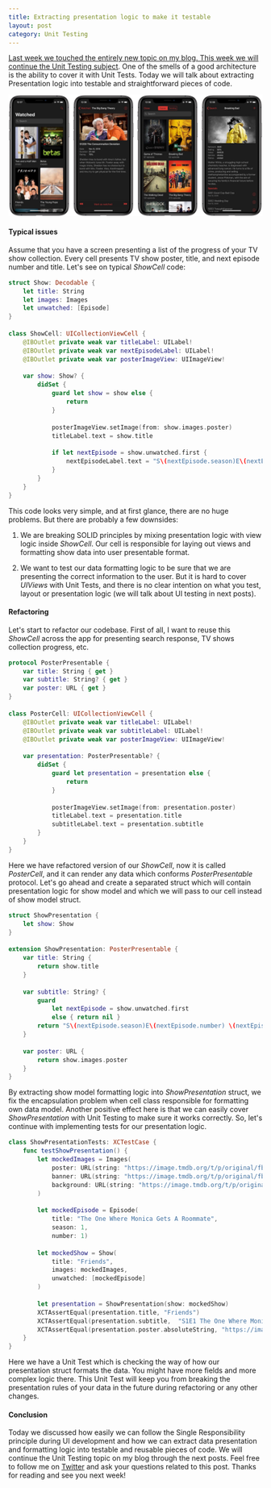 ```yaml
---
title: Extracting presentation logic to make it testable
layout: post
category: Unit Testing
---
```


[Last week we touched the entirely new topic on my blog. This week we will continue the Unit Testing subject](/2019/04/24/starting-unit-testing-with-model-layer/). One of the smells of a good architecture is the ability to cover it with Unit Tests. Today we will talk about extracting Presentation logic into testable and straightforward pieces of code.

![ShowBot](/public/showbot.jpg)

#### Typical issues
Assume that you have a screen presenting a list of the progress of your TV show collection. Every cell presents TV show poster, title, and next episode number and title. Let's see on typical *ShowCell* code:

```swift
struct Show: Decodable {
    let title: String
    let images: Images
    let unwatched: [Episode]
}

class ShowCell: UICollectionViewCell {
    @IBOutlet private weak var titleLabel: UILabel!
    @IBOutlet private weak var nextEpisodeLabel: UILabel!
    @IBOutlet private weak var posterImageView: UIImageView!

    var show: Show? {
        didSet {
            guard let show = show else {
                return
            }

            posterImageView.setImage(from: show.images.poster)
            titleLabel.text = show.title

            if let nextEpisode = show.unwatched.first {
                nextEpisodeLabel.text = "S\(nextEpisode.season)E\(nextEpisode.number) \(nextEpisode.title)"
            }
        }
    }
}
```

This code looks very simple, and at first glance, there are no huge problems. But there are probably a few downsides:

1. We are breaking SOLID principles by mixing presentation logic with view logic inside *ShowCell*. Our cell is responsible for laying out views and formatting show data into user presentable format.

2. We want to test our data formatting logic to be sure that we are presenting the correct information to the user. But it is hard to cover *UIViews* with Unit Tests, and there is no clear intention on what you test, layout or presentation logic (we will talk about UI testing in next posts).

#### Refactoring
Let's start to refactor our codebase. First of all, I want to reuse this *ShowCell* across the app for presenting search response, TV shows collection progress, etc. 

```swift
protocol PosterPresentable {
    var title: String { get }
    var subtitle: String? { get }
    var poster: URL { get }
}

class PosterCell: UICollectionViewCell {
    @IBOutlet private weak var titleLabel: UILabel!
    @IBOutlet private weak var subtitleLabel: UILabel!
    @IBOutlet private weak var posterImageView: UIImageView!

    var presentation: PosterPresentable? {
        didSet {
            guard let presentation = presentation else {
                return
            }

            posterImageView.setImage(from: presentation.poster)
            titleLabel.text = presentation.title
            subtitleLabel.text = presentation.subtitle
        }
    }
}
```

Here we have refactored version of our *ShowCell*, now it is called *PosterCell*, and it can render any data which conforms *PosterPresentable* protocol. Let's go ahead and create a separated struct which will contain presentation logic for show model and which we will pass to our cell instead of show model struct.

```swift
struct ShowPresentation {
    let show: Show
}

extension ShowPresentation: PosterPresentable {
    var title: String {
        return show.title
    }

    var subtitle: String? {
        guard
            let nextEpisode = show.unwatched.first
            else { return nil }
        return "S\(nextEpisode.season)E\(nextEpisode.number) \(nextEpisode.title)"
    }

    var poster: URL {
        return show.images.poster
    }
}
```

By extracting show model formatting logic into *ShowPresentation* struct, we fix the encapsulation problem when cell class responsible for formatting own data model. Another positive effect here is that we can easily cover *ShowPresentation* with Unit Testing to make sure it works correctly. So, let's continue with implementing tests for our presentation logic.

```swift
class ShowPresentationTests: XCTestCase {
    func testShowPresentation() {
        let mockedImages = Images(
            poster: URL(string: "https://image.tmdb.org/t/p/original/fbtaoynlPpENx3Ss2laC7wgqLIP.jpg")!,
            banner: URL(string: "https://image.tmdb.org/t/p/original/fbtaoynlPpENx3Ss2laC7wgqLIP.jpg")!,
            background: URL(string: "https://image.tmdb.org/t/p/original/fbtaoynlPpENx3Ss2laC7wgqLIP.jpg")!
        )

        let mockedEpisode = Episode(
            title: "The One Where Monica Gets A Roommate",
            season: 1,
            number: 1)

        let mockedShow = Show(
            title: "Friends",
            images: mockedImages,
            unwatched: [mockedEpisode]
        )

        let presentation = ShowPresentation(show: mockedShow)
        XCTAssertEqual(presentation.title, "Friends")
        XCTAssertEqual(presentation.subtitle,  "S1E1 The One Where Monica Gets A Roommate")
        XCTAssertEqual(presentation.poster.absoluteString, "https://image.tmdb.org/t/p/original/fbtaoynlPpENx3Ss2laC7wgqLIP.jpg")
    }
}
```

Here we have a Unit Test which is checking the way of how our presentation struct formats the data. You might have more fields and more complex logic there. This Unit Test will keep you from breaking the presentation rules of your data in the future during refactoring or any other changes.

#### Conclusion
Today we discussed how easily we can follow the Single Responsibility principle during UI development and how we can extract data presentation and formatting logic into testable and reusable pieces of code. We will continue the Unit Testing topic on my blog through the next posts. Feel free to follow me on [Twitter](https://twitter.com/mecid) and ask your questions related to this post. Thanks for reading and see you next week!